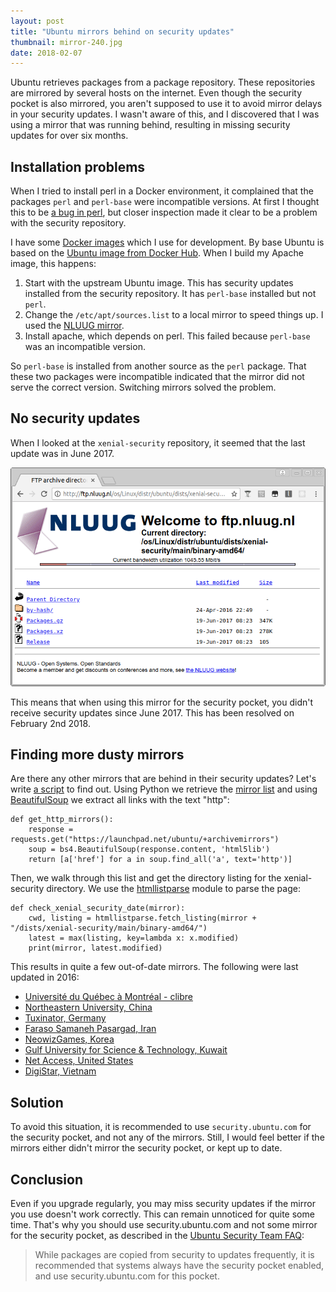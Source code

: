 ```yaml
---
layout: post
title: "Ubuntu mirrors behind on security updates"
thumbnail: mirror-240.jpg
date: 2018-02-07
---
```


Ubuntu retrieves packages from a package repository. These repositories are mirrored by several hosts on the internet. Even though the security pocket is also mirrored, you aren't supposed to use it to avoid mirror delays in your security updates. I wasn't aware of this, and I discovered that I was using a mirror that was running behind, resulting in missing security updates for over six months.

## Installation problems

When I tried to install perl in a Docker environment, it complained that the packages `perl` and `perl-base` were incompatible versions. At first I thought this to be [a bug in perl](https://bugs.launchpad.net/ubuntu/+source/perl/+bug/1746799?comments=all), but closer inspection made it clear to be a problem with the security repository.

I have some [Docker images](https://github.com/Sjord/docker-images) which I use for development. By base Ubuntu is based on the [Ubuntu image from Docker Hub](https://hub.docker.com/_/ubuntu/). When I build my Apache image, this happens:

1. Start with the upstream Ubuntu image. This has security updates installed from the security repository. It has `perl-base` installed but not `perl`.
2. Change the `/etc/apt/sources.list` to a local mirror to speed things up. I used the [NLUUG mirror](https://launchpad.net/ubuntu/+mirror/ftp.nluug.nl-archive).
3. Install apache, which depends on perl. This failed because `perl-base` was an incompatible version.

So `perl-base` is installed from another source as the `perl` package. That these two packages were incompatible indicated that the mirror did not serve the correct version. Switching mirrors solved the problem.

## No security updates

When I looked at the `xenial-security` repository, it seemed that the last update was in June 2017. 

<img src="/images/nluug-xenial-security.png" alt="Last modified on 19 June 2017">

This means that when using this mirror for the security pocket, you didn't receive security updates since June 2017. This has been resolved on February 2nd 2018.

## Finding more dusty mirrors

Are there any other mirrors that are behind in their security updates? Let's write [a script](https://github.com/Sjord/mirrorcheck) to find out. Using Python we retrieve the [mirror list](https://launchpad.net/ubuntu/+archivemirrors) and using [BeautifulSoup](https://www.crummy.com/software/BeautifulSoup/bs4/doc/) we extract all links with the text "http":

    def get_http_mirrors():
        response = requests.get("https://launchpad.net/ubuntu/+archivemirrors")
        soup = bs4.BeautifulSoup(response.content, 'html5lib')
        return [a['href'] for a in soup.find_all('a', text='http')]

Then, we walk through this list and get the directory listing for the xenial-security directory. We use the [htmllistparse](https://github.com/gumblex/htmllisting-parser) module to parse the page:

    def check_xenial_security_date(mirror):
        cwd, listing = htmllistparse.fetch_listing(mirror + "/dists/xenial-security/main/binary-amd64/")
        latest = max(listing, key=lambda x: x.modified)
        print(mirror, latest.modified)

This results in quite a few out-of-date mirrors. The following were last updated in 2016:

* [Université du Québec à Montréal - clibre](http://mirror.clibre.uqam.ca/ubuntu/dists/xenial-security/main/binary-amd64/)
* [Northeastern University, China](http://mirror.neu.edu.cn/ubuntu/dists/xenial-security/main/binary-amd64/)
* [Tuxinator, Germany](http://mirror2.tuxinator.org/ubuntu/dists/xenial-security/main/binary-amd64/)
* [Faraso Samaneh Pasargad, Iran](http://mirror.faraso.org/ubuntu/dists/xenial-security/main/binary-amd64/)
* [NeowizGames, Korea](http://ftp.neowiz.com/ubuntu/dists/xenial-security/main/binary-amd64/)
* [Gulf University for Science & Technology, Kuwait](http://repo.gust.edu.kw/ubuntu/dists/xenial-security/main/binary-amd64/)
* [Net Access, United States](http://ubuntuarchive.mirror.nac.net/dists/xenial-security/main/binary-amd64/)
* [DigiStar, Vietnam](http://mirror.digistar.vn/ubuntu/dists/xenial-security/main/binary-amd64/)

## Solution

To avoid this situation, it is recommended to use `security.ubuntu.com` for the security pocket, and not any of the mirrors. Still, I would feel better if the mirrors either didn't mirror the security pocket, or kept up to date.

## Conclusion

Even if you upgrade regularly, you may miss security updates if the mirror you use doesn't work correctly. This can remain unnoticed for quite some time. That's why you should use security.ubuntu.com and not some mirror for the security pocket, as described in the [Ubuntu Security Team FAQ](https://wiki.ubuntu.com/SecurityTeam/FAQ):

> While packages are copied from security to updates frequently, it is recommended that systems always have the security pocket enabled, and use security.ubuntu.com for this pocket.

